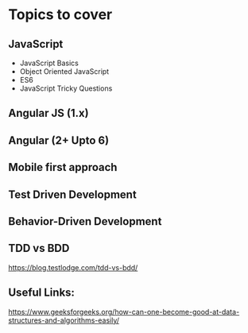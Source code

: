 # Topics to cover
## JavaScript
- JavaScript Basics
- Object Oriented JavaScript
- ES6
- JavaScript Tricky Questions

## Angular JS (1.x)

## Angular (2+ Upto 6)

## Mobile first approach

## Test Driven Development

## Behavior-Driven Development

## TDD vs BDD
https://blog.testlodge.com/tdd-vs-bdd/


## Useful Links:
https://www.geeksforgeeks.org/how-can-one-become-good-at-data-structures-and-algorithms-easily/

